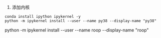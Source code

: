 
1. 添加内核
```
conda install ipython ipykernel -y 
python -m ipykernel install --user --name py38 --display-name "py38"
```


python -m ipykernel install --user --name roop --display-name "roop"